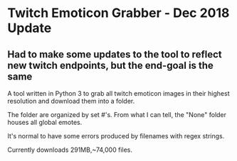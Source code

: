 # Twitch Emoticon Grabber - Dec 2018 Update
## Had to make some updates to the tool to reflect new twitch endpoints, but the end-goal is the same

A tool written in Python 3 to grab all twitch emoticon images in their highest resolution and download them into a folder.

The folder are organized by set #'s. From what I can tell, the "None" folder houses all global emotes.

It's normal to have some errors produced by filenames with regex strings.

Currently downloads 291MB,~74,000 files.
